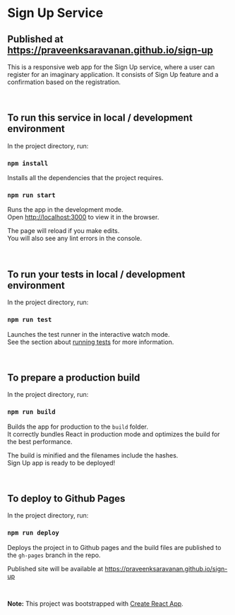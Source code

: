 # Sign Up Service

## Published at https://praveenksaravanan.github.io/sign-up

This is a responsive web app for the Sign Up service, where a user can register for an imaginary application. It consists of Sign Up feature and a confirmation based on the registration.

<br/>

## To run this service in local / development environment

In the project directory, run:

### `npm install`

Installs all the dependencies that the project requires.

### `npm run start`

Runs the app in the development mode.\
Open [http://localhost:3000](http://localhost:3000) to view it in the browser.

The page will reload if you make edits.\
You will also see any lint errors in the console.

<br/>

## To run your tests in local / development environment

In the project directory, run:

### `npm run test`

Launches the test runner in the interactive watch mode.\
See the section about [running tests](https://facebook.github.io/create-react-app/docs/running-tests) for more information.

<br/>

## To prepare a production build

In the project directory, run:

### `npm run build`

Builds the app for production to the `build` folder.\
It correctly bundles React in production mode and optimizes the build for the best performance.

The build is minified and the filenames include the hashes.\
Sign Up app is ready to be deployed!

<br/>

## To deploy to Github Pages
In the project directory, run:

### `npm run deploy`

Deploys the project in to Github pages and the build files are published to the `gh-pages` branch in the repo. 

Published site will be available at https://praveenksaravanan.github.io/sign-up 

<br/>

**Note:** This project was bootstrapped with [Create React App](https://github.com/facebook/create-react-app).